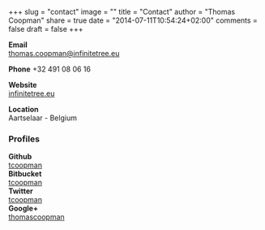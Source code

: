 +++
slug = "contact"
image = ""
title = "Contact"
author = "Thomas Coopman"
share = true
date = "2014-07-11T10:54:24+02:00"
comments = false
draft = false
+++

**Email**  
[thomas.coopman@infinitetree.eu](mailto:thomas.coopman@infinitetree.eu)

**Phone** 
+32 491 08 06 16  

**Website**  
[infinitetree.eu](https://infinitetree.eu)  

**Location**  
Aartselaar - Belgium  

### Profiles

**Github**  
[tcoopman](https://github.com/tcoopman)  
**Bitbucket**  
[tcoopman](https://bitbucket.org/tcoopman/)  
**Twitter**  
[tcoopman](https://twitter.com/tcoopman)  
**Google+**  
[thomascoopman](https://plus.google.com/u/0/109624499308077610663)  

